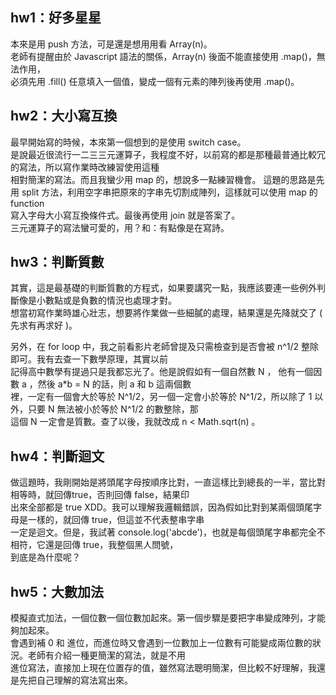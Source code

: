 ## hw1：好多星星
本來是用 push 方法，可是還是想用用看 Array(n)。<br>
老師有提醒由於 Javascript 語法的關係，Array(n) 後面不能直接使用 .map()，無法作用，<br>
必須先用 .fill() 任意填入一個值，變成一個有元素的陣列後再使用 .map()。


## hw2：大小寫互換
最早開始寫的時候，本來第一個想到的是使用 switch case。<br>
是說最近很流行一二三三元運算子，我程度不好，以前寫的都是那種最普通比較冗的寫法，所以寫作業時改練習使用這種<br>
相對簡潔的寫法。而且我蠻少用 map 的，想說多一點練習機會。
這題的思路是先用 split 方法，利用空字串把原來的字串先切割成陣列，這樣就可以使用 map 的 function <br>
寫入字母大小寫互換條件式。最後再使用 join 就是答案了。<br>
三元運算子的寫法蠻可愛的，用？和：有點像是在寫詩。

## hw3：判斷質數
其實，這是最基礎的判斷質數的方程式，如果要講究一點，我應該要連一些例外判斷像是小數點或是負數的情況也處理才對。<br>
想當初寫作業時雄心壯志，想要將作業做一些細膩的處理，結果還是先降就交了 ( 先求有再求好 )。<br>

另外，在 for loop 中，我之前看影片老師曾提及只需檢查到是否會被 n^1/2 整除即可。我有去查一下數學原理，其實以前<br>
記得高中數學有提過只是我都忘光了。他是說假如有一個自然數 N ， 他有一個因數 a ，然後 a*b = N 的話，則 a 和 b 這兩個數<br>
裡，一定有一個會大於等於 N^1/2，另一個一定會小於等於 N^1/2，所以除了 1 以外，只要 N 無法被小於等於 N^1/2 的數整除，那<br>
這個 N 一定會是質數。查了以後，我就改成 n < Math.sqrt(n) 。
## hw4：判斷迴文
做這題時，我剛開始是將頭尾字母按順序比對，一直這樣比到總長的一半，當比對相等時，就回傳true，否則回傳 false，結果印<br>
出來全部都是 true XDD。我可以理解我邏輯錯誤，因為假如比對到某兩個頭尾字母是一樣的，就回傳 true，但這並不代表整串字串<br>
一定是迴文。但是，我試著 console.log('abcde')，也就是每個頭尾字串都完全不相符，它還是回傳 true，我整個黑人問號，<br>
到底是為什麼呢？

## hw5：大數加法
模擬直式加法，一個位數一個位數加起來。第一個步驟是要把字串變成陣列，才能夠加起來。<br>
會遇到補 0 和 進位，而進位時又會遇到一位數加上一位數有可能變成兩位數的狀況。老師有介紹一種更簡潔的寫法，就是不用<br>
進位寫法，直接加上現在位置存的值，雖然寫法聰明簡潔，但比較不好理解，我還是先把自己理解的寫法寫出來。
